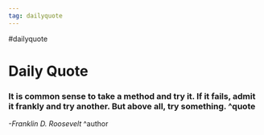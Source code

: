 ```yaml
---
tag: dailyquote
---
```


#dailyquote

# Daily Quote

### It is common sense to take a method and try it. If it fails, admit it frankly and try another. But above all, try something. ^quote
*-Franklin D. Roosevelt* ^author
